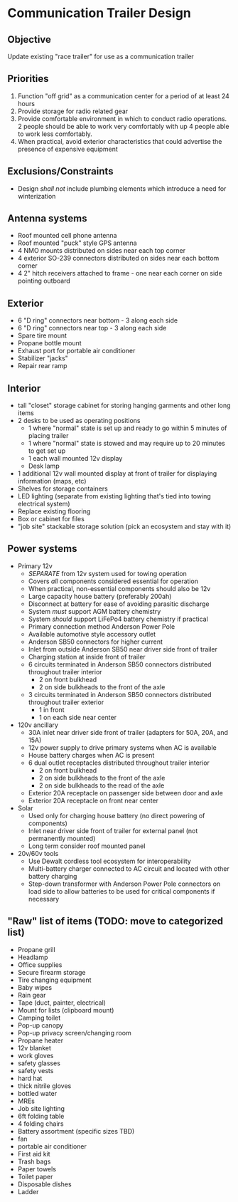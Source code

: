 # Communication Trailer Design

## Objective

Update existing "race trailer" for use as a communication trailer

## Priorities

1. Function "off grid" as a communication center for a period of at least 24 hours
1. Provide storage for radio related gear
1. Provide comfortable environment in which to conduct radio operations. 2 people should be able to work very comfortably with up 4 people able to work less comfortably.
1. When practical, avoid exterior characteristics that could advertise the presence of expensive equipment

## Exclusions/Constraints

- Design *shall not* include plumbing elements which introduce a need for winterization

## Antenna systems

- Roof mounted cell phone antenna
- Roof mounted "puck" style GPS antenna
- 4 NMO mounts distributed on sides near each top corner
- 4 exterior SO-239 connectors distributed on sides near each bottom corner
- 4 2" hitch receivers attached to frame - one near each corner on side pointing outboard

## Exterior

- 6 "D ring" connectors near bottom - 3 along each side
- 6 "D ring" connectors near top - 3 along each side
- Spare tire mount
- Propane bottle mount
- Exhaust port for portable air conditioner
- Stabilizer "jacks"
- Repair rear ramp

## Interior

- tall "closet" storage cabinet for storing hanging garments and other long items
- 2 desks to be used as operating positions
  - 1 where "normal" state is set up and ready to go within 5 minutes of placing trailer
  - 1 where "normal" state is stowed and may require up to 20 minutes to get set up
  - 1 each wall mounted 12v display
  - Desk lamp
- 1 additional 12v wall mounted display at front of trailer for displaying information (maps, etc)
- Shelves for storage containers
- LED lighting (separate from existing lighting that's tied into towing electrical system)
- Replace existing flooring
- Box or cabinet for files
- "job site" stackable storage solution (pick an ecosystem and stay with it)

## Power systems

- Primary 12v
  - *SEPARATE* from 12v system used for towing operation
  - Covers *all* components considered essential for operation
  - When practical, non-essential components should also be 12v
  - Large capacity house battery (preferably 200ah)
  - Disconnect at battery for ease of avoiding parasitic discharge
  - System *must* support AGM battery chemistry
  - System *should* support LiFePo4 battery chemistry if practical
  - Primary connection method Anderson Power Pole
  - Available automotive style accessory outlet
  - Anderson SB50 connectors for higher current
  - Inlet from outside Anderson SB50 near driver side front of trailer
  - Charging station at inside front of trailer
  - 6 circuits terminated in Anderson SB50 connectors distributed throughout trailer interior
    - 2 on front bulkhead
    - 2 on side bulkheads to the front of the axle
  - 3 circuits terminated in Anderson SB50 connectors distributed throughout trailer exterior
    - 1 in front
    - 1 on each side near center
- 120v ancillary
  - 30A inlet near driver side front of trailer (adapters for 50A, 20A, and 15A)
  - 12v power supply to drive primary systems when AC is available
  - House battery charges when AC is present
  - 6 dual outlet receptacles distributed throughout trailer interior
    - 2 on front bulkhead
    - 2 on side bulkheads to the front of the axle
    - 2 on side bulkheads to the read of the axle
  - Exterior 20A receptacle on passenger side between door and axle
  - Exterior 20A receptacle on front near center
- Solar
  - Used only for charging house battery (no direct powering of components)
  - Inlet near driver side front of trailer for external panel (not permanently mounted)
  - Long term consider roof mounted panel
- 20v/60v tools
  - Use Dewalt cordless tool ecosystem for interoperability
  - Multi-battery charger connected to AC circuit and located with other battery charging
  - Step-down transformer with Anderson Power Pole connectors on load side to allow batteries to be used for critical components if necessary
 
## "Raw" list of items (TODO: move to categorized list)

- Propane grill
- Headlamp
- Office supplies
- Secure firearm storage
- Tire changing equipment
- Baby wipes
- Rain gear
- Tape (duct, painter, electrical)
- Mount for lists (clipboard mount)
- Camping toilet
- Pop-up canopy
- Pop-up privacy screen/changing room
- Propane heater
- 12v blanket
- work gloves
- safety glasses
- safety vests
- hard hat
- thick nitrile gloves
- bottled water
- MREs
- Job site lighting
- 6ft folding table
- 4 folding chairs
- Battery assortment (specific sizes TBD)
- fan
- portable air conditioner
- First aid kit
- Trash bags
- Paper towels
- Toilet paper
- Disposable dishes
- Ladder

